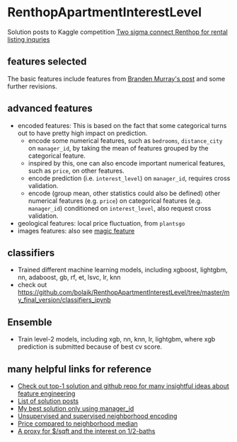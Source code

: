 # RenthopApartmentInterestLevel
Solution posts to Kaggle competition [Two sigma connect Renthop for rental listing inquries](https://www.kaggle.com/c/two-sigma-connect-rental-listing-inquiries)

## features selected

The basic features include features from [Branden Murray's post](https://www.kaggle.com/brandenkmurray/it-is-lit) and some further revisions.

## advanced features

- encoded features: This is based on the fact that some categorical turns out to have pretty high impact on prediction.
    - encode some numerical features, such as `bedrooms`, `distance_city` on `manager_id`, by taking the mean of features grouped by the categorical feature.
    - inspired by this, one can also encode important numerical features, such as `price`, on other features.
    - encode prediction (i.e. `interest_level`) on `manager_id`, requires cross validation.
    - encode (group mean, other statistics could also be defined) other numerical features (e.g. `price`) on categorical features (e.g. `manager_id`) conditioned on `interest_level`, also request cross validation. 
- geological features: local price fluctuation, from `plantsgo`
- images features: also see [magic feature](https://www.kaggle.com/c/two-sigma-connect-rental-listing-inquiries/discussion/31870)

## classifiers

- Trained different machine learning models, including xgboost, lightgbm, nn, adaboost, gb, rf, et, lsvc, lr, knn 
- check out <https://github.com/bolaik/RenthopApartmentInterestLevel/tree/master/my_final_version/classifiers_ipynb>

## Ensemble

- Train level-2 models, including xgb, nn, knn, lr, lightgbm, where xgb prediction is submitted because of best cv score.

## many helpful links for reference

- [Check out top-1 solution and github repo for many insightful ideas about feature engineering](https://github.com/plantsgo/Rental-Listing-Inquiries)
- [List of solution posts](https://www.kaggle.com/c/two-sigma-connect-rental-listing-inquiries/discussion/32119)
- [My best solution only using manager_id](https://www.kaggle.com/c/two-sigma-connect-rental-listing-inquiries/discussion/32114)
- [Unsupervised and supervised neighborhood encoding](https://www.kaggle.com/arnaldcat/unsupervised-and-supervised-neighborhood-encoding)
- [Price compared to neighborhood median](https://www.kaggle.com/luisblanche/price-compared-to-neighborhood-median)
- [A proxy for $/sqft and the interest on 1/2-baths](https://www.kaggle.com/arnaldcat/a-proxy-for-sqft-and-the-interest-on-1-2-baths)
